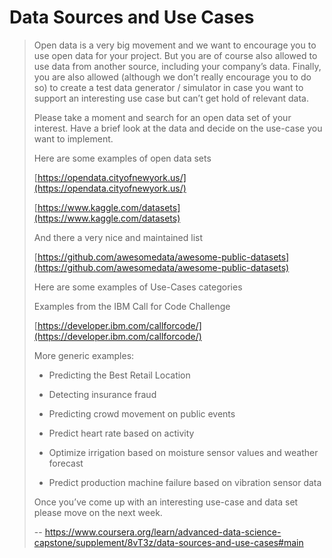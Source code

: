 # Data Sources and Use Cases
> 
> Open data is a very big movement and we want to encourage you to use open data for your project. But you are of course also allowed to use data from another source, including your company’s data. Finally, you are also allowed (although we don’t really encourage you to do so) to create a test data generator / simulator in case you want to support an interesting use case but can’t get hold of relevant data.
> 
> Please take a moment and search for an open data set of your interest. Have a brief look at the data and decide on the use-case you want to implement.
> 
> Here are some examples of open data sets
> 
> [https://opendata.cityofnewyork.us/](https://opendata.cityofnewyork.us/)
> 
> [https://www.kaggle.com/datasets](https://www.kaggle.com/datasets)
> 
> And there a very nice and maintained list
> 
> [https://github.com/awesomedata/awesome-public-datasets](https://github.com/awesomedata/awesome-public-datasets)
> 
> Here are some examples of Use-Cases categories
> 
> Examples from the IBM Call for Code Challenge
> 
> [https://developer.ibm.com/callforcode/](https://developer.ibm.com/callforcode/)
> 
> More generic examples:
> 
> - Predicting the Best Retail Location
> 
> - Detecting insurance fraud
> 
> - Predicting crowd movement on public events
> 
> - Predict heart rate based on activity
> 
> - Optimize irrigation based on moisture sensor values and weather forecast
> 
> - Predict production machine failure based on vibration sensor data
> 
> Once you’ve come up with an interesting use-case and data set please move on the next week.
>
> -- https://www.coursera.org/learn/advanced-data-science-capstone/supplement/8vT3z/data-sources-and-use-cases#main
